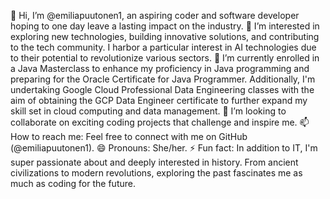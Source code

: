 👋 
Hi, I’m @emiliapuutonen1, an aspiring coder and software developer hoping to one day leave a lasting impact on the industry.
👀 I’m interested in exploring new technologies, building innovative solutions, and contributing to the tech community. I harbor a particular interest in AI technologies due to their potential to revolutionize various sectors.
🌱 I’m currently enrolled in a Java Masterclass to enhance my proficiency in Java programming and preparing for the Oracle Certificate for Java Programmer. Additionally, I'm undertaking Google Cloud Professional Data Engineering classes with the aim of obtaining the GCP Data Engineer certificate to further expand my skill set in cloud computing and data management.
💞️ I’m looking to collaborate on exciting coding projects that challenge and inspire me.
📫 How to reach me: Feel free to connect with me on GitHub (@emiliapuutonen1).
😄 Pronouns: She/her.
⚡ Fun fact: In addition to IT, I'm super passionate about and deeply interested in history. From ancient civilizations to modern revolutions, exploring the past fascinates me as much as coding for the future.
<!---
emiliapuutonen1/emiliapuutonen1 is a ✨ special ✨ repository because its `README.md` (this file) appears on your GitHub profile.
You can click the Preview link to take a look at your changes.
--->
